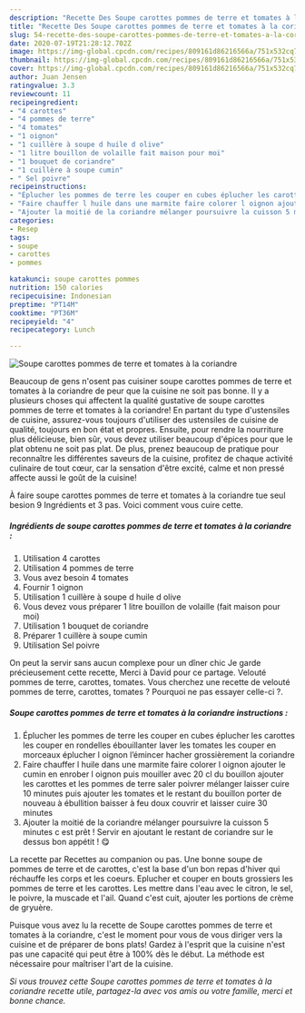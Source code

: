 ```yaml
---
description: "Recette Des Soupe carottes pommes de terre et tomates à la coriandre"
title: "Recette Des Soupe carottes pommes de terre et tomates à la coriandre"
slug: 54-recette-des-soupe-carottes-pommes-de-terre-et-tomates-a-la-coriandre
date: 2020-07-19T21:28:12.702Z
image: https://img-global.cpcdn.com/recipes/809161d86216566a/751x532cq70/soupe-carottes-pommes-de-terre-et-tomates-a-la-coriandre-photo-principale-de-la-recette.jpg
thumbnail: https://img-global.cpcdn.com/recipes/809161d86216566a/751x532cq70/soupe-carottes-pommes-de-terre-et-tomates-a-la-coriandre-photo-principale-de-la-recette.jpg
cover: https://img-global.cpcdn.com/recipes/809161d86216566a/751x532cq70/soupe-carottes-pommes-de-terre-et-tomates-a-la-coriandre-photo-principale-de-la-recette.jpg
author: Juan Jensen
ratingvalue: 3.3
reviewcount: 11
recipeingredient:
- "4 carottes"
- "4 pommes de terre"
- "4 tomates"
- "1 oignon"
- "1 cuillère à soupe d huile d olive"
- "1 litre bouillon de volaille fait maison pour moi"
- "1 bouquet de coriandre"
- "1 cuillère à soupe cumin"
- " Sel poivre"
recipeinstructions:
- "Éplucher les pommes de terre les couper en cubes éplucher les carottes les couper en rondelles ébouillanter laver les tomates les couper en morceaux éplucher l oignon l’émincer hacher grossièrement la coriandre"
- "Faire chauffer l huile dans une marmite faire colorer l oignon ajouter le cumin en enrober l oignon puis mouiller avec 20 cl du bouillon ajouter les carottes et les pommes de terre saler poivrer mélanger laisser cuire 10 minutes puis ajouter les tomates et le restant du bouillon porter de nouveau à ébullition baisser à feu doux couvrir et laisser cuire 30 minutes"
- "Ajouter la moitié de la coriandre mélanger poursuivre la cuisson 5 minutes c est prêt ! Servir en ajoutant le restant de coriandre sur le dessus bon appétit ! 😋"
categories:
- Resep
tags:
- soupe
- carottes
- pommes

katakunci: soupe carottes pommes 
nutrition: 150 calories
recipecuisine: Indonesian
preptime: "PT14M"
cooktime: "PT36M"
recipeyield: "4"
recipecategory: Lunch

---
```



![Soupe carottes pommes de terre et tomates à la coriandre](https://img-global.cpcdn.com/recipes/809161d86216566a/751x532cq70/soupe-carottes-pommes-de-terre-et-tomates-a-la-coriandre-photo-principale-de-la-recette.jpg)

Beaucoup de gens n'osent pas cuisiner soupe carottes pommes de terre et tomates à la coriandre de peur que la cuisine ne soit pas bonne. Il y a plusieurs choses qui affectent la qualité gustative de soupe carottes pommes de terre et tomates à la coriandre! En partant du type d'ustensiles de cuisine, assurez-vous toujours d'utiliser des ustensiles de cuisine de qualité, toujours en bon état et propres. Ensuite, pour rendre la nourriture plus délicieuse, bien sûr, vous devez utiliser beaucoup d'épices pour que le plat obtenu ne soit pas plat. De plus, prenez beaucoup de pratique pour reconnaître les différentes saveurs de la cuisine, profitez de chaque activité culinaire de tout cœur, car la sensation d'être excité, calme et non pressé affecte aussi le goût de la cuisine!

<!--inarticleads1-->

À faire soupe carottes pommes de terre et tomates à la coriandre tue seul besion 9 Ingrédients et 3 pas. Voici comment vous cuire cette.

##### Ingrédients de soupe carottes pommes de terre et tomates à la coriandre :

1. Utilisation 4 carottes
1. Utilisation 4 pommes de terre
1. Vous avez besoin 4 tomates
1. Fournir 1 oignon
1. Utilisation 1 cuillère à soupe d huile d olive
1. Vous devez vous préparer 1 litre bouillon de volaille (fait maison pour moi)
1. Utilisation 1 bouquet de coriandre
1. Préparer 1 cuillère à soupe cumin
1. Utilisation  Sel poivre


On peut la servir sans aucun complexe pour un dîner chic Je garde précieusement cette recette, Merci à David pour ce partage. Velouté pommes de terre, carottes, tomates. Vous cherchez une recette de velouté pommes de terre, carottes, tomates ? Pourquoi ne pas essayer celle-ci ?. 

<!--inarticleads2-->

##### Soupe carottes pommes de terre et tomates à la coriandre instructions :

1. Éplucher les pommes de terre les couper en cubes éplucher les carottes les couper en rondelles ébouillanter laver les tomates les couper en morceaux éplucher l oignon l’émincer hacher grossièrement la coriandre
1. Faire chauffer l huile dans une marmite faire colorer l oignon ajouter le cumin en enrober l oignon puis mouiller avec 20 cl du bouillon ajouter les carottes et les pommes de terre saler poivrer mélanger laisser cuire 10 minutes puis ajouter les tomates et le restant du bouillon porter de nouveau à ébullition baisser à feu doux couvrir et laisser cuire 30 minutes
1. Ajouter la moitié de la coriandre mélanger poursuivre la cuisson 5 minutes c est prêt ! Servir en ajoutant le restant de coriandre sur le dessus bon appétit ! 😋


La recette par Recettes au companion ou pas. Une bonne soupe de pommes de terre et de carottes, c&#39;est la base d&#39;un bon repas d&#39;hiver qui réchauffe les corps et les coeurs. Eplucher et couper en bouts grossiers les pommes de terre et les carottes. Les mettre dans l&#39;eau avec le citron, le sel, le poivre, la muscade et l&#39;ail. Quand c&#39;est cuit, ajouter les portions de crème de gryuère. 

<!--inarticleads1-->

<p>
Puisque vous avez lu la recette de Soupe carottes pommes de terre et tomates à la coriandre, c'est le moment pour vous de vous diriger vers la cuisine et de préparer de bons plats! Gardez à l'esprit que la cuisine n'est pas une capacité qui peut être à 100% dès le début. La méthode est nécessaire pour maîtriser l'art de la cuisine.
</p>

<p>
<i>Si vous trouvez cette Soupe carottes pommes de terre et tomates à la coriandre recette utile, partagez-la avec vos amis ou votre famille, merci et bonne chance.</i>
</p>

